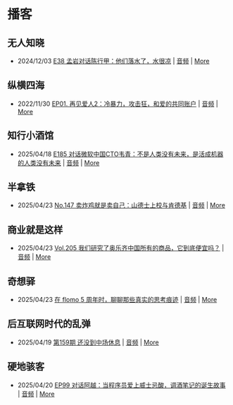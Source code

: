 # 播客

## 无人知晓
- 2024/12/03 [E38 孟岩对话陈行甲：他们落水了，水很凉](https://www.xiaoyuzhoufm.com/episode/674993fcc3b2a2f334681d1c) | [音频](https://dts-api.xiaoyuzhoufm.com/track/611719d3cb0b82e1df0ad29e/674993fcc3b2a2f334681d1c/media.xyzcdn.net/ltQLGAGNRRRTiQZqd_ZmhAAewLcp.m4a) | [More](channels/%E6%97%A0%E4%BA%BA%E7%9F%A5%E6%99%93.md)

## 纵横四海
- 2022/11/30 [EP01. 再见爱人2：冷暴力，攻击狂，和爱的共同账户](https://www.ximalaya.com/sound/592716797) | [音频](https://aod.cos.tx.xmcdn.com/storages/26c6-audiofreehighqps/E9/4E/GKwRIUEHXOodAq7-QQHYdhCw-aacv2-48K.m4a) | [More](channels/%E7%BA%B5%E6%A8%AA%E5%9B%9B%E6%B5%B7.md)

## 知行小酒馆
- 2025/04/18 [E185 对话微软中国CTO韦青：不是人类没有未来，是活成机器的人类没有未来](https://www.xiaoyuzhoufm.com/episode/6801d0f01f1db84a560b0ed5) | [音频](https://dts-api.xiaoyuzhoufm.com/track/6013f9f58e2f7ee375cf4216/6801d0f01f1db84a560b0ed5/media.xyzcdn.net/6013f9f58e2f7ee375cf4216/lgA_7RJyMoo7WWSZeO4loJMnzaBp.m4a) | [More](channels/%E7%9F%A5%E8%A1%8C%E5%B0%8F%E9%85%92%E9%A6%86.md)

## 半拿铁
- 2025/04/23 [No.147 卖炸鸡就是卖自己：山德士上校与肯德基](https://www.ximalaya.com/sound/840736735) | [音频](https://tk.wavpub.com/WPDL_uKvhAjtQegvDTsuABSpRDQftzdYsStvdGPrmfjCjppEJByatcRJyuXDRRe-01.m4a) | [More](channels/%E5%8D%8A%E6%8B%BF%E9%93%81.md)

## 商业就是这样
- 2025/04/23 [Vol.205 我们研究了奥乐齐中国所有的商品，它到底便宜吗？](https://www.ximalaya.com/sound/840855358) | [音频](https://aod.cos.tx.xmcdn.com/storages/e1dc-audiofreehighqps/DB/8F/GKwRIMAL3sp5AU4DMAOeLn6f.m4a) | [More](channels/%E5%95%86%E4%B8%9A%E5%B0%B1%E6%98%AF%E8%BF%99%E6%A0%B7.md)

## 奇想驿
- 2025/04/23 [在 flomo 5 周年时，聊聊那些真实的思考痕迹](https://www.xiaoyuzhoufm.com/episode/6808ee568aed253fa31ad089) | [音频](https://dts-api.xiaoyuzhoufm.com/track/6034daea97755b8fc9c66480/6808ee568aed253fa31ad089/media.xyzcdn.net/6034daea97755b8fc9c66480/lktdTBajS9q7nBJqAlkwoiSjk6-w.m4a) | [More](channels/%E5%A5%87%E6%83%B3%E9%A9%BF.md)

## 后互联网时代的乱弹
- 2025/04/19 [第159期 还没到中场休息](https://hosting.wavpub.cn/pie/ep159/) | [音频](https://tk.wavpub.com/WPDL_vnQLnvRjQsbnHxcDWPFyjqzsNfQXwGwfsJjafsLQumDpqmwkrHuYxtFVxg-3d.mp3) | [More](channels/%E5%90%8E%E4%BA%92%E8%81%94%E7%BD%91%E6%97%B6%E4%BB%A3%E7%9A%84%E4%B9%B1%E5%BC%B9.md)

## 硬地骇客
- 2025/04/20 [EP99 对话阿越：当程序员爱上威士忌酸，调酒笔记的诞生故事](https://www.xiaoyuzhoufm.com/episode/6804c7a6cdd692da157ef12d) | [音频](https://dts-api.xiaoyuzhoufm.com/track/640ee2438be5d40013fe4a87/6804c7a6cdd692da157ef12d/media.xyzcdn.net/640ee2438be5d40013fe4a87/litwMA1z6BIRXntH9tdmsOGs_D7P.m4a) | [More](channels/%E7%A1%AC%E5%9C%B0%E9%AA%87%E5%AE%A2.md)

